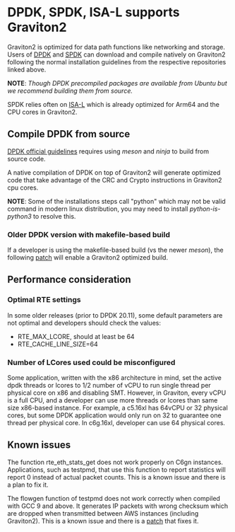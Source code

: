 # DPDK, SPDK, ISA-L supports Graviton2

Graviton2 is optimized for data path functions like networking and storage.  Users of [DPDK](https://github.com/dpdk/dpdk) and [SPDK](https://github.com/spdk/spdk) can download and compile natively on Graviton2 following the normal installation guidelines from the respective repositories linked above. 

**NOTE**: *Though DPDK precompiled packages are available from Ubuntu but we recommend building them from source.*

SPDK relies often on [ISA-L](https://github.com/intel/isa-l) which is already optimized for Arm64 and the CPU cores in Graviton2.



## Compile DPDK from source

[DPDK official guidelines](https://doc.dpdk.org/guides/linux_gsg/build_dpdk.html) requires using *meson* and *ninja* to build from source code.

A native compilation of DPDK on top of Graviton2 will generate optimized code that take advantage of the CRC and Crypto instructions in Graviton2 cpu cores.

**NOTE**: Some of the installations steps call "python" which may not be valid command in modern linux distribution,  you may need to install *python-is-python3* to resolve this.

### Older DPDK version with makefile-based build

If a developer is using the makefile-based build (vs the newer *meson*), the following [patch](https://www.mail-archive.com/dev@dpdk.org/msg179445.html) will enable a Graviton2 optimized build.


## Performance consideration

### Optimal RTE settings

In some older releases (prior to DPDK 20.11), some default parameters are not optimal and developers should check the values:
* RTE_MAX_LCORE, should at least be 64
* RTE_CACHE_LINE_SIZE=64

### Number of LCores used could be misconfigured

Some application, written with the x86 architecture in mind, set the active dpdk threads or lcores to 1/2 number of vCPU to run single thread per physical core on x86 and disabling SMT.  However, in Graviton, every vCPU is a full CPU, and a developer can use more threads or lcores than same size x86-based instance.   For example, a c5.16xl has 64vCPU or 32 physical cores,  but some DPDK application would only run on 32 to guarantee one thread per physical core.   In c6g.16xl, developer can use 64 physical cores.

## Known issues

The function rte_eth_stats_get does not work properly on C6gn instances. Applications, such as testpmd, that use this function to report statistics will report 0 instead of actual packet counts. This is a known issue and there is a plan to fix it.

The flowgen function of testpmd does not work correctly when compiled with GCC 9 and above. It generates IP packets with wrong checksum which are dropped when transmitted between AWS instances (including Graviton2). This is a known issue and there is a [patch](https://patches.dpdk.org/patch/84772/) that fixes it.

